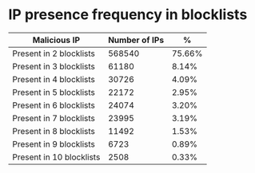 # IP presence frequency in blocklists
| Malicious IP | Number of IPs | % |
|----|----|----|
| Present in 2 blocklists | 568540 | 75.66% |
| Present in 3 blocklists | 61180 | 8.14% |
| Present in 4 blocklists | 30726 | 4.09% |
| Present in 5 blocklists | 22172 | 2.95% |
| Present in 6 blocklists | 24074 | 3.20% |
| Present in 7 blocklists | 23995 | 3.19% |
| Present in 8 blocklists | 11492 | 1.53% |
| Present in 9 blocklists | 6723 | 0.89% |
| Present in 10 blocklists | 2508 | 0.33% |
